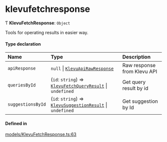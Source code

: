 # klevufetchresponse
      
Ƭ **KlevuFetchResponse**: `Object`

Tools for operating results in easier way.

#### Type declaration

| Name | Type | Description |
| :------ | :------ | :------ |
| `apiResponse` | ``null`` \| [`KlevuApiRawResponse`](klevuapirawresponse.md) | Raw response from Klevu API |
| `queriesById` | (`id`: `string`) => [`KlevuFetchQueryResult`](klevufetchqueryresult.md) \| `undefined` | Get query result by id |
| `suggestionsById` | (`id`: `string`) => [`KlevuSuggestionResult`](klevusuggestionresult.md) \| `undefined` | Get suggestion by Id |

#### Defined in

[models/KlevuFetchResponse.ts:63](https://github.com/klevultd/frontend-sdk/blob/1b37b18/packages/klevu-core/src/models/KlevuFetchResponse.ts#L63)

